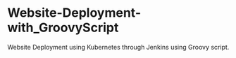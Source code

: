 # Website-Deployment-with_GroovyScript
Website Deployment using Kubernetes through Jenkins using Groovy script.
